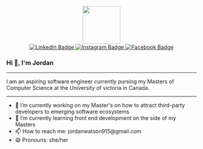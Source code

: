 <div id="header" align="center">
  <img src="https://media.giphy.com/media/PrhFiPMUxgPZZtpnk6/giphy.gif" width="100"/>
  
  <div id="badges">
  <a href="https://www.linkedin.com/in/jordan-watson-she-her-092b10117?lipi=urn%3Ali%3Apage%3Ad_flagship3_profile_view_base_contact_details%3BmMGY5m6jStmaZAhTVha6ng%3D%3D">
    <img src="https://img.shields.io/badge/LinkedIn-blue?style=for-the-badge&logo=linkedin&logoColor=white" alt="LinkedIn Badge"/>
  </a>
  <a href="https://www.instagram.com/jordann.watsonnn/?hl=en">
    <img src="https://img.shields.io/badge/Instagram-red?style=for-the-badge&logo=instagram&logoColor=white" alt="Instagram Badge"/>
  </a>
  <a href="https://www.facebook.com/jordan.watson.5667">
    <img src="https://img.shields.io/badge/Facebook-blue?style=for-the-badge&logo=facebook&logoColor=white" alt="Facebook Badge"/>
  </a>
</div>
</div>


### Hi 👋, I'm Jordan
<hr>

I am an aspiring software engineer currently pursing my Masters of Computer Science at the University of victoria in Canada.
<hr>

<ul>
  <li>
    🔭 I’m currently working on my Master's on how to attract third-party developers to emerging software ecosystems
  </li>
  <li>
    🌱 I’m currently learning front end development on the side of my Masters
  </li>
  <li>
    📫 How to reach me: jordanwatson915@gmail.com
  </li>
  <li>
    😄 Pronouns: she/her
  </li>
</ul>
